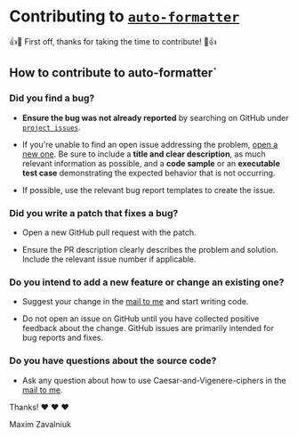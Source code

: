 # Contributing to [`auto-formatter`](https://github.com/mezgoodle/auto-formatter)

:+1::tada: First off, thanks for taking the time to contribute! :tada::+1:

## How to contribute to auto-formatter`

### **Did you find a bug?**

* **Ensure the bug was not already reported** by searching on GitHub under [`project issues`](https://github.com/mezgoodle/auto-formatter/issues).

* If you're unable to find an open issue addressing the problem, [open a new one](https://github.com/mezgoodle/auto-formatter/issues/new). Be sure to include a **title and clear description**, as much relevant information as possible, and a **code sample** or an **executable test case** demonstrating the expected behavior that is not occurring.

* If possible, use the relevant bug report templates to create the issue.

### **Did you write a patch that fixes a bug?**

* Open a new GitHub pull request with the patch.

* Ensure the PR description clearly describes the problem and solution. Include the relevant issue number if applicable.

### **Do you intend to add a new feature or change an existing one?**

* Suggest your change in the [mail to me](mailto:mezgoodle@gmail.com) and start writing code.

* Do not open an issue on GitHub until you have collected positive feedback about the change. GitHub issues are primarily intended for bug reports and fixes.

### **Do you have questions about the source code?**

* Ask any question about how to use Caesar-and-Vigenere-ciphers in the [mail to me](mailto:mezgoodle@gmail.com).

Thanks! :heart: :heart: :heart:

Maxim Zavalniuk
